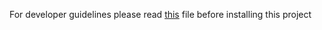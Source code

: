 For developer guidelines please read [this](./dev-guidelines.md) file before installing this project
